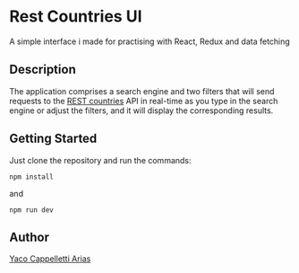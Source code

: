 # Rest Countries UI

A simple interface i made for practising with React, Redux and data fetching

## Description

The application comprises a search engine and two filters that will send requests to the [REST countries](https://restcountries.com/) API in real-time as you type in the search engine or adjust the filters, and it will display the corresponding results.

## Getting Started

Just clone the repository and run the commands:

```
npm install
```

and

```
npm run dev
```

## Author

[Yaco Cappelletti Arias](https://www.linkedin.com/in/yaco-cappelletti-arias/)


